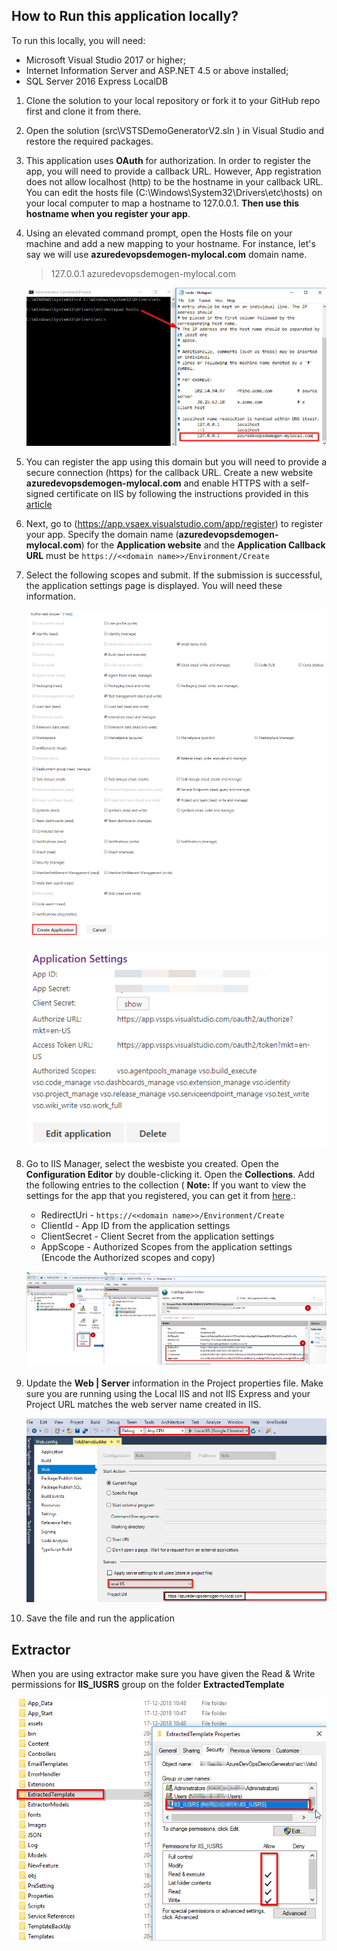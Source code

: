 ## How to Run this application locally?

To run this locally, you will need:
 * Microsoft Visual Studio 2017 or higher;       
 * Internet Information Server and ASP.NET 4.5  or above installed;
 * SQL Server 2016 Express LocalDB

 1. Clone the solution to your local repository  or fork it to your GitHub repo first and clone it from there. 
 
 1. Open the solution (src\VSTSDemoGeneratorV2.sln ) in Visual Studio and restore the required packages.

 1. This application uses **OAuth** for authorization. In order to register the app, you will need to provide a callback URL. However, App registration does not allow localhost (http) to be the hostname in your callback URL. You can edit the hosts file (C:\Windows\System32\Drivers\etc\hosts) on your local computer to map a hostname to 127.0.0.1. **Then use this hostname when you register your app**. 

1. Using an elevated command prompt, open the Hosts file on your machine and add a new mapping to your hostname. For instance, let's say we will use **azuredevopsdemogen-mylocal.com** domain name.

    > 127.0.0.1 azuredevopsdemogen-mylocal.com

    ![](Images/hostfile.png)

1. You can register the app using this domain but you will need to provide a secure connection (https) for the callback URL. Create a new website **azuredevopsdemogen-mylocal.com** and enable HTTPS with a self-signed certificate on IIS by following the instructions provided in this [article](https://weblogs.asp.net/scottgu/tip-trick-enabling-ssl-on-iis7-using-self-signed-certificates)

1. Next, go to (https://app.vsaex.visualstudio.com/app/register) to register your app. Specify the domain name (**azuredevopsdemogen-mylocal.com**) for the **Application website** and the **Application Callback URL** must be `https://<<domain name>>/Environment/Create`

1. Select the following scopes and submit. If the submission is successful, the application settings page is displayed. You will need these information.

   ![](Images/scopes.png)

   ![](Images/AppSetting.png)

1. Go to IIS Manager, select the wesbiste you created. Open the  **Configuration Editor** by double-clicking it. Open the **Collections**. Add the following entries to the collection ( **Note:** If you want to view the settings for the app that you registered, you can get it from [here](https://app.vssps.visualstudio.com/profile/view).:

    * RedirectUri - `https://<<domain name>>/Environment/Create`
    * ClientId - App ID from the application settings
    * ClientSecret - Client Secret from the application settings
    * AppScope - Authorized Scopes from the application settings (Encode the Authorized scopes and copy)

    ![](Images/IIS_Appsettings.png)


1.  Update the **Web \| Server** information in the Project properties file. Make sure you are running using the Local IIS and not IIS Express and your Project URL matches the web server name created in IIS.

    ![](Images/local-debug.png)

1. Save the file and run the application

## Extractor
When you are using extractor make sure you have given the Read & Write permissions for **IIS_IUSRS** group on the folder **ExtractedTemplate**

   ![](Images/permissions.png)
